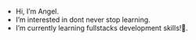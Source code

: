 - Hi, I’m Angel.
- I’m interested in dont never stop learning.
- I’m currently learning fullstacks development skills!💯.
<!---
This is my repository!.
--->
